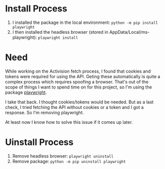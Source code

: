 # Install Process
1. I installed the package in the local environment: `python -m pip install playwright`
2. I then installed the headless browser (stored in AppData/Local/ms-playwright): `playwright install`

# Need
While working on the Activision fetch process, I found that cookies and tokens were required for using the API. Geting these automatically is quite a complex process which requires spoofing a browser. That's out of the scope of things I want to spend time on for this project, so I'm using the package [playwright](https://pypi.org/project/playwright/).

I take that back. I thought cookies/tokens would be needed. But as a last check, I tried fetching the API without cookies or a token and I got a response. So I'm removing playwright.

At least now I know how to solve this issue if it comes up later.

# Uinstall Process
1. Remove headless browser: `playwright uninstall`
2. Remove package: `python -m pip uninstall playwright`